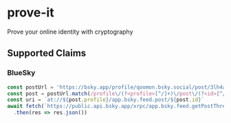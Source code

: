 # prove-it
Prove your online identity with cryptography



## Supported Claims

### BlueSky



```js
const postUrl = 'https://bsky.app/profile/qoomon.bsky.social/post/3lh4aqjjy4k27'
const post = postUrl.match(/profile\/(?<profile>[^/]+)\/post\/(?<id>[^/]+)/).groups
const uri = `at://${post.profile}/app.bsky.feed.post/${post.id}`
await fetch(`https://public.api.bsky.app/xrpc/app.bsky.feed.getPostThread?uri=${encodeURIComponent(uri)}`)
  .then(res => res.json())
```
